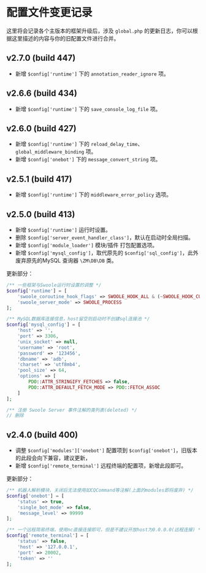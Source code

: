 # 配置文件变更记录

这里将会记录各个主版本的框架升级后，涉及 `global.php` 的更新日志，你可以根据这里描述的内容与你的旧配置文件进行合并。

## v2.7.0 (build 447)

- 新增 `$config['runtime']` 下的 `annotation_reader_ignore` 项。

## v2.6.6 (build 434)

- 新增 `$config['runtime']` 下的 `save_console_log_file` 项。

## v2.6.0 (build 427)

- 新增 `$config['runtime']` 下的 `reload_delay_time`、`global_middleware_binding` 项。
- 新增 `$config['onebot']` 下的 `message_convert_string` 项。

## v2.5.1 (build 417)

- 新增 `$config['runtime']` 下的 `middleware_error_policy` 选项。

## v2.5.0 (build 413)

- 新增 `$config['runtime']` 运行时设置。
- 删除 `$config['server_event_handler_class']`，默认在启动时全局扫描。
- 新增 `$config['module_loader']` 模块/插件 打包配置选项。
- 新增 `$config['mysql_config']`，取代原先的 `$config['sql_config']`，此外废弃原先的MySQL 查询器 `\ZM\DB\DB` 类。

更新部分：

```php
/** 一些框架与Swoole运行时设置的调整 */
$config['runtime'] = [
    'swoole_coroutine_hook_flags' => SWOOLE_HOOK_ALL & (~SWOOLE_HOOK_CURL),
    'swoole_server_mode' => SWOOLE_PROCESS
];

/** MySQL数据库连接信息，host留空则启动时不创建sql连接池 */
$config['mysql_config'] = [
    'host' => '',
    'port' => 3306,
    'unix_socket' => null,
    'username' => 'root',
    'password' => '123456',
    'dbname' => 'adb',
    'charset' => 'utf8mb4',
    'pool_size' => 64,
    'options' => [
        PDO::ATTR_STRINGIFY_FETCHES => false,
        PDO::ATTR_DEFAULT_FETCH_MODE => PDO::FETCH_ASSOC
    ]
];

/** 注册 Swoole Server 事件注解的类列表(deleted) */
// 删除
```

## v2.4.0 (build 400)
- 调整 `$config['modules']['onebot']` 配置项到 `$config['onebot']`，旧版本的此段会向下兼容，建议更新，
- 新增 `$config['remote_terminal']` 远程终端的配置项，新增此段即可。

更新部分：
```php
/** 机器人解析模块，关闭后无法使用如CQCommand等注解(上面的modules即将废弃) */
$config['onebot'] = [
    'status' => true,
    'single_bot_mode' => false,
    'message_level' => 99999
];

/** 一个远程简易终端，使用nc直接连接即可，但是不建议开放host为0.0.0.0(远程连接) */
$config['remote_terminal'] = [
    'status' => false,
    'host' => '127.0.0.1',
    'port' => 20002,
    'token' => ''
];
```